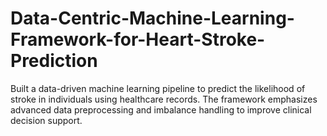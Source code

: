 # Data-Centric-Machine-Learning-Framework-for-Heart-Stroke-Prediction
Built a data-driven machine learning pipeline to predict the likelihood of stroke in individuals using healthcare records. The framework emphasizes advanced data preprocessing and imbalance handling to improve clinical decision support.
